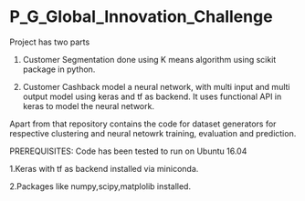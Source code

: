 # P_G_Global_Innovation_Challenge

Project has two parts

1. Customer Segmentation done using K means algorithm using scikit package in python.

2. Customer Cashback model a neural network, with multi input and multi output model using keras and tf as backend.
   It uses functional API in keras to model the neural network.

Apart from that repository contains the code for dataset generators for respective clustering and neural netowrk training,
evaluation and prediction.


PREREQUISITES:
Code has been tested to run on Ubuntu 16.04 

1.Keras with tf as backend installed via miniconda.

2.Packages like numpy,scipy,matplolib installed.
